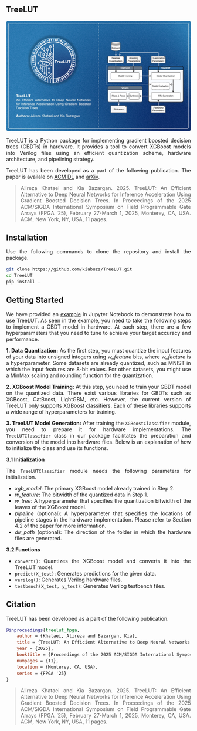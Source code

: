  ## TreeLUT
![Alt text](toolflow.jpg)

<div align="justify"> 
 
TreeLUT is a Python package for implementing gradient boosted decision trees (GBDTs) in hardware. It provides a tool to convert XGBoost models into Verilog files using an efficient quantization scheme, hardware architecture, and pipelining strategy. 

TreeLUT has been developed as a part of the following publication. The paper is availale on [ACM DL](https://doi.org/10.1145/3706628.3708877) and [arXiv](https://doi.org/10.48550/arXiv.2501.01511).

> Alireza Khataei and Kia Bazargan. 2025. TreeLUT: An Efficient Alternative to Deep Neural Networks for Inference Acceleration Using Gradient Boosted Decision Trees. In Proceedings of the 2025 ACM/SIGDA International Symposium on Field Programmable Gate Arrays (FPGA ’25), February 27-March 1, 2025, Monterey, CA, USA. ACM, New York, NY, USA, 11 pages.
  
## Installation
Use the following commands to clone the repository and install the package.

```bash
git clone https://github.com/kiabuzz/TreeLUT.git
cd TreeLUT
pip install .
```
    
## Getting Started
We have provided an [example](./example) in Jupyter Notebook to demonstrate how to use TreeLUT. As seen in the example, you need to take the following steps to implement a GBDT model in hardware. At each step, there are a few hyperparameters that you need to tune to achieve your target accuracy and performance.

__1. Data Quantization:__ As the first step, you must quantize the input features of your data into unsigned integers using *w_feature* bits, where *w_feature* is a hyperparameter. Some datasets are already quantized, such as MNIST in which the input features are 8-bit values. For other datasets, you might use a MinMax scaling and rounding function for the quantization.

__2. XGBoost Model Training:__ At this step, you need to train your GBDT model on the quantized data. There exist various libraries for GBDTs such as XGBoost, CatBoost, LightGBM, etc. However, the current version of TreeLUT only supports XGBoost classifiers. Each of these libraries supports a wide range of hyperparameters for training.

__3. TreeLUT Model Generation:__ After training the `XGBoostClassifier` module, you need to prepare it for hardware implementations. The `TreeLUTClassifier` class in our package facilitates the preparation and conversion of the model into hardware files. Below is an explanation of how to initialize the class and use its functions.

__3.1 Initialization__ 

The `TreeLUTClassifier` module needs the following parameters for initialization. 

* *xgb_model*: The primary XGBoost model already trained in Step 2. 
* *w_feature*: The bitwidth of the quantized data in Step 1. 
* *w_tree*: A hyperparameter that specifies the quantization bitwidth of the leaves of the XGBoost model.
* *pipeline* (optional): A hyperparameter that specifies the locations of pipeline stages in the hardware implementation. Please refer to Section 4.2 of the paper for more information.
* *dir_path* (optional): The direction of the folder in which the hardware files are generated.

__3.2 Functions__ 

* `convert()`: Quantizes the XGBoost model and converts it into the TreeLUT model. 
* `predict(X_test)`: Generates predictions for the given data.
* `verilog()`: Generates Verilog hardware files.
* `testbench(X_test, y_test)`: Generates Verilog testbench files.

## Citation
TreeLUT has been developed as a part of the following publication.

```bibtex
@inproceedings{treelut_fpga,
    author = {Khataei, Alireza and Bazargan, Kia},
    title = {TreeLUT: An Efficient Alternative to Deep Neural Networks for Inference Acceleration Using Gradient Boosted Decision Trees},
    year = {2025},
    booktitle = {Proceedings of the 2025 ACM/SIGDA International Symposium on Field Programmable Gate Arrays},
    numpages = {11},
    location = {Monterey, CA, USA},
    series = {FPGA '25}
}
```

> Alireza Khataei and Kia Bazargan. 2025. TreeLUT: An Efficient Alternative to Deep Neural Networks for Inference Acceleration Using Gradient Boosted Decision Trees. In Proceedings of the 2025 ACM/SIGDA International Symposium on Field Programmable Gate Arrays (FPGA ’25), February 27-March 1, 2025, Monterey, CA, USA. ACM, New York, NY, USA, 11 pages.

</div>
